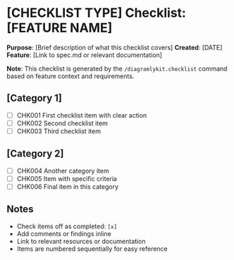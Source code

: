 # [CHECKLIST TYPE] Checklist: [FEATURE NAME]

**Purpose**: [Brief description of what this checklist covers]
**Created**: [DATE]
**Feature**: [Link to spec.md or relevant documentation]

**Note**: This checklist is generated by the `/diagramlykit.checklist` command based on feature context and requirements.

<!-- 
  ============================================================================
  IMPORTANT: The checklist items below are SAMPLE ITEMS for illustration only.
  
  The /diagramlykit.checklist command MUST replace these with actual items based on:
  - User's specific checklist request
  - Feature requirements from spec.md
  - Technical context from plan.md
  - Implementation details from tasks.md
  
  DO NOT keep these sample items in the generated checklist file.
  ============================================================================
-->

## [Category 1]

- [ ] CHK001 First checklist item with clear action
- [ ] CHK002 Second checklist item
- [ ] CHK003 Third checklist item

## [Category 2]

- [ ] CHK004 Another category item
- [ ] CHK005 Item with specific criteria
- [ ] CHK006 Final item in this category

## Notes

- Check items off as completed: `[x]`
- Add comments or findings inline
- Link to relevant resources or documentation
- Items are numbered sequentially for easy reference
